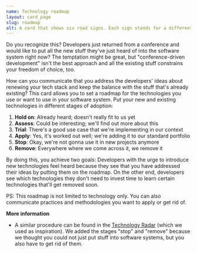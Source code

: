 ```yaml
---
name: Technology roadmap
layout: card_page
slug: roadmap
alt: A card that shows six road signs. Each sign stands for a different stage of adoption of a certain technology. All signs contain a box underneath where you can write down several technologies for a specific stage.
---
```

Do you recognize this? Developers just returned from a conference and would like to put all the new stuff they've just heard of into the software system right now? The temptation might be great, but "conference-driven development" isn't the best approach and all the existing stuff constrains your freedom of choice, too.

How can you communicate that you address the developers' ideas about renewing your tech stack and keep the balance with the stuff that's already existing? This card allows you to set a roadmap for the technologies you use or want to use in your software system. Put your new and existing technologies in different stages of adoption:

1. **Hold on**: Already heard; doesn't really fit to us yet
2. **Assess**: Could be interesting; we'll find out more about this
3. **Trial**: There's a good use case that we're implementing in our context
4. **Apply**: Yes, it's worked out well; we're adding it to our standard portfolio
5. **Stop**: Okay, we're not gonna use it in new projects anymore
6. **Remove**: Everywhere where we come across it, we remove it

By doing this, you achieve two goals: Developers with the urge to introduce new technologies feel heard because they see that you have addressed their ideas by putting them on the roadmap. On the other end, developers see which technologies they don't need to invest time to learn certain technologies that'll get removed soon.  

PS: This roadmap is not limited to technology only. You can also communicate practices and methodologies you want to apply or get rid of.

**More information**

* A similar procedure can be found in the [Technology Radar](https://www.thoughtworks.com/radar) (which we used as inspiration). We added the stages "stop" and "remove" because we thought you could not just put stuff into software systems, but you also have to get rid of them.

